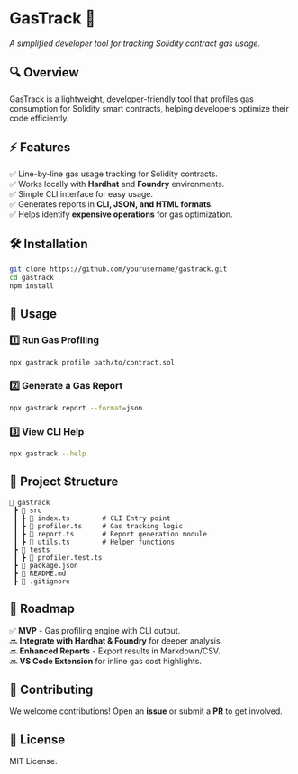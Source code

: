 # **GasTrack 🚀**  
*A simplified developer tool for tracking Solidity contract gas usage.*  

## **🔍 Overview**  
GasTrack is a lightweight, developer-friendly tool that profiles gas consumption for Solidity smart contracts, helping developers optimize their code efficiently.  

## **⚡ Features**  
✅ Line-by-line gas usage tracking for Solidity contracts.  
✅ Works locally with **Hardhat** and **Foundry** environments.  
✅ Simple CLI interface for easy usage.  
✅ Generates reports in **CLI, JSON, and HTML formats**.  
✅ Helps identify **expensive operations** for gas optimization.  

## **🛠 Installation**  
```sh
git clone https://github.com/yourusername/gastrack.git
cd gastrack
npm install
```

## **🚀 Usage**  
### **1️⃣ Run Gas Profiling**  
```sh
npx gastrack profile path/to/contract.sol
```

### **2️⃣ Generate a Gas Report**  
```sh
npx gastrack report --format=json
```

### **3️⃣ View CLI Help**  
```sh
npx gastrack --help
```

## **📂 Project Structure**  
```
📂 gastrack
 ┣ 📂 src
 ┃ ┣ 📜 index.ts        # CLI Entry point
 ┃ ┣ 📜 profiler.ts     # Gas tracking logic
 ┃ ┣ 📜 report.ts       # Report generation module
 ┃ ┣ 📜 utils.ts        # Helper functions
 ┣ 📂 tests
 ┃ ┣ 📜 profiler.test.ts
 ┣ 📜 package.json
 ┣ 📜 README.md
 ┣ 📜 .gitignore
```

## **🎯 Roadmap**  
✅ **MVP** - Gas profiling engine with CLI output.  
🔜 **Integrate with Hardhat & Foundry** for deeper analysis.  
🔜 **Enhanced Reports** - Export results in Markdown/CSV.  
🔜 **VS Code Extension** for inline gas cost highlights.  

## **🤝 Contributing**  
We welcome contributions! Open an **issue** or submit a **PR** to get involved.  

## **📜 License**  
MIT License.  